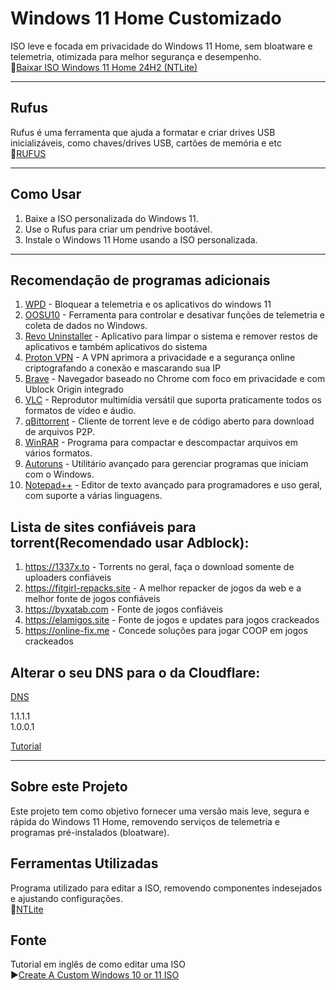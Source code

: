 # Windows 11 Home Customizado

ISO leve e focada em privacidade do Windows 11 Home, sem bloatware e telemetria, otimizada para melhor segurança e desempenho.<br>
🔗[Baixar ISO Windows 11 Home 24H2 (NTLite)](https://drive.usercontent.google.com/download?id=1B7Tz8lOW5djMuqD7Y7Dm9o0QuYOpp_0N)

---

## Rufus

Rufus é uma ferramenta que ajuda a formatar e criar drives USB inicializáveis, como chaves/drives USB, cartões de memória e etc<br>
🔗[RUFUS](https://rufus.ie/pt_BR/)

---

## Como Usar

1. Baixe a ISO personalizada do Windows 11.
2. Use o Rufus para criar um pendrive bootável.
3. Instale o Windows 11 Home usando a ISO personalizada.

---

## Recomendação de programas adicionais

1. [WPD](https://wpd.app) - Bloquear a telemetria e os aplicativos do windows 11
2. [OOSU10](https://www.oo-software.com/en/shutup10) - Ferramenta para controlar e desativar funções de telemetria e coleta de dados no Windows.
3. [Revo Uninstaller](https://www.revouninstaller.com/br/revo-uninstaller-free-download/) - Aplicativo para limpar o sistema e remover restos de aplicativos e também aplicativos do sistema
4. [Proton VPN](https://protonvpn.com) - A VPN aprimora a privacidade e a segurança online criptografando a conexão e mascarando sua IP
5. [Brave](https://brave.com) - Navegador baseado no Chrome com foco em privacidade e com Ublock Origin integrado
6. [VLC](https://www.videolan.org/vlc) - Reprodutor multimídia versátil que suporta praticamente todos os formatos de vídeo e áudio.
7. [qBittorrent](https://www.qbittorrent.org/download) - Cliente de torrent leve e de código aberto para download de arquivos P2P.
8. [WinRAR](https://www.win-rar.com/download.html) - Programa para compactar e descompactar arquivos em vários formatos.
9. [Autoruns](https://learn.microsoft.com/pt-br/sysinternals/downloads/autoruns) - Utilitário avançado para gerenciar programas que iniciam com o Windows.
10. [Notepad++](https://notepad-plus-plus.org/downloads/) - Editor de texto avançado para programadores e uso geral, com suporte a várias linguagens.


## Lista de sites confiáveis para torrent(Recomendado usar Adblock):

1. https://1337x.to - Torrents no geral, faça o download somente de uploaders confiáveis
2. https://fitgirl-repacks.site - A melhor repacker de jogos da web e a melhor fonte de jogos confiáveis
3. https://byxatab.com - Fonte de jogos confiáveis
4. https://elamigos.site - Fonte de jogos e updates para jogos crackeados
5. https://online-fix.me - Concede soluções para jogar COOP em jogos crackeados


## Alterar o seu DNS para o da Cloudflare:
[DNS](https://one.one.one.one/help/)

1.1.1.1<br>
1.0.0.1

[Tutorial](https://youtu.be/tHmfMhdqlNk?t=199)

---

## Sobre este Projeto

Este projeto tem como objetivo fornecer uma versão mais leve, segura e rápida do Windows 11 Home, removendo serviços de telemetria e programas pré-instalados (bloatware).

## Ferramentas Utilizadas

Programa utilizado para editar a ISO, removendo componentes indesejados e ajustando configurações.<br>
🔗[NTLite](https://www.ntlite.com/download)


## Fonte

Tutorial em inglês de como editar uma ISO<br>
▶️[Create A Custom Windows 10 or 11 ISO](https://www.youtube.com/watch?v=_gMJNQ3yWNE)

